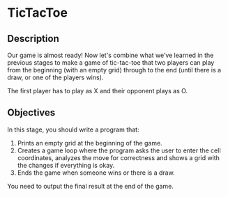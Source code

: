 # TicTacToe

## Description

Our game is almost ready! Now let's combine what we’ve learned in the previous stages to make a game of tic-tac-toe that two players can play from the beginning (with an empty grid) through to the end (until there is a draw, or one of the players wins).

The first player has to play as X and their opponent plays as O.

## Objectives

In this stage, you should write a program that:

1. Prints an empty grid at the beginning of the game.
2. Creates a game loop where the program asks the user to enter the cell coordinates, analyzes the move for correctness and shows a grid with the changes if everything is okay.
3. Ends the game when someone wins or there is a draw.

You need to output the final result at the end of the game.


